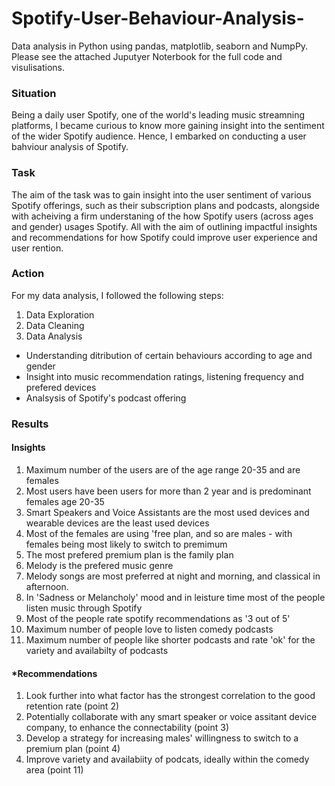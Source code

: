# Spotify-User-Behaviour-Analysis-
Data analysis in Python using pandas, matplotlib, seaborn and NumpPy. Please see the attached Juputyer Noterbook for the full code and visulisations.

### **Situation**
Being a daily user Spotify, one of the world's leading music streamning platforms, I became curious to know more gaining insight into the sentiment of the wider Spotify audience. Hence, I embarked on conducting a user bahviour analysis of Spotify. 

### **Task**

The aim of the task was to gain insight into the user sentiment of various Spotify offerings, such as their subscription plans and podcasts, alongside with acheiving a firm understaning of the how Spotify users (across ages and gender) usages Spotify. All with the aim of outlining impactful insights and recommendations for how Spotify could improve user experience and user rention.

### **Action**

For my data analysis, I followed the following steps:

1. Data Exploration
2. Data Cleaning
3. Data Analysis 
- Understanding ditribution of certain behaviours according to age and gender
- Insight into music recommendation ratings, listening frequency and prefered devices
- Analsysis of Spotify's podcast offering

### **Results**

#### **Insights** 
1. Maximum number of the users are of the age range 20-35 and are females
2. Most users have been users for more than 2 year and is predominant females age 20-35
3. Smart Speakers and Voice Assistants are the most used devices and wearable devices are the least used devices
4. Most of the females are using 'free plan, and so are males - with females being most likely to switch to premimum
5. The most prefered premium plan is the family plan
6. Melody is the prefered music genre
7. Melody songs are most preferred at night and morning, and classical in afternoon.
8. In 'Sadness or Melancholy' mood and in leisture time most of the people listen music through Spotify
9. Most of the people rate spotify recommendations as '3 out of 5'
10. Maximum number of people love to listen comedy podcasts
11. Maximum number of people like shorter podcasts and rate 'ok' for the variety and availabilty of podcasts


#### ***Recommendations** 

1. Look further into what factor has the strongest correlation to the good retention rate (point 2)
2. Potentially collaborate with any smart speaker or voice assitant device company, to enhance the connectability (point 3)
3. Develop a strategy for increasing males' willingness to switch to a premium plan (point 4)
4. Improve variety and availabiity of podcats, ideally within the comedy area (point 11) 
   



